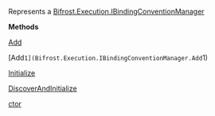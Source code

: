 Represents a [Bifrost.Execution.IBindingConventionManager](Bifrost.Execution.IBindingConventionManager)

**Methods**

[Add](Bifrost.Execution.IBindingConventionManager.Add)


[Add``1](Bifrost.Execution.IBindingConventionManager.Add``1)


[Initialize](Bifrost.Execution.IBindingConventionManager.Initialize)


[DiscoverAndInitialize](Bifrost.Execution.IBindingConventionManager.DiscoverAndInitialize)


[ctor](Bifrost.Execution.BindingConventionManager.ctor)
